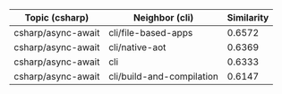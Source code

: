 | Topic (csharp) | Neighbor (cli) | Similarity |
|-------------|-------------------|------------|
| csharp/async-await | cli/file-based-apps | 0.6572 |
| csharp/async-await | cli/native-aot | 0.6369 |
| csharp/async-await | cli | 0.6333 |
| csharp/async-await | cli/build-and-compilation | 0.6147 |
